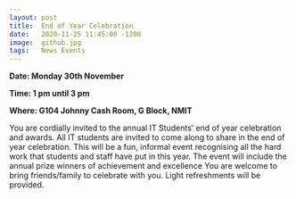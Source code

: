```yaml
---
layout: post
title:  End of Year Celebration
date:   2020-11-25 11:45:00 -1200
image:  github.jpg
tags:   News Events
---
```

**Date:  Monday 30th November**

**Time:  1 pm until 3 pm**

**Where: G104 Johnny Cash Room, G Block, NMIT**

You are cordially invited to the annual IT Students’ end of year celebration and awards.
All IT students are invited to come along to share in the end of year celebration.
This will be a fun, informal event recognising all the hard work that students and staff have put in this year.
The event will include the annual prize winners of achievement and excellence
You are welcome to bring friends/family to celebrate with you.
Light refreshments will be provided.
